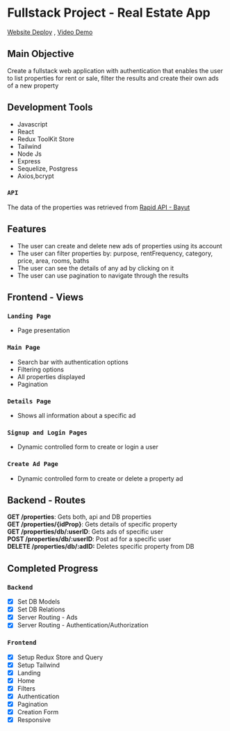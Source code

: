 # Fullstack Project - Real Estate App
[Website Deploy](http://real-estate-app-kappa-three.vercel.app/) , 
[Video Demo](https://youtu.be/N66J2yqLtxA)

## Main Objective
Create a fullstack web application with authentication that enables the user to list properties for rent or sale, filter the results and create their own ads of a new property

## Development Tools

* Javascript
* React
* Redux ToolKit Store
* Tailwind
* Node Js
* Express
* Sequelize, Postgress
* Axios,bcrypt

### `API`

The data of the properties was retrieved from [Rapid API - Bayut](https://rapidapi.com/apidojo/api/bayut)

## Features
* The user can create and delete new ads of properties using its account
* The user can filter properties by: purpose, rentFrequency, category, price, area, rooms, baths
* The user can see the details of any ad by clicking on it
* The user can use pagination to navigate through the results

## Frontend - Views
### `Landing Page`
- Page presentation

### `Main Page`
- Search bar with authentication options
- Filtering options
- All properties displayed
- Pagination

### `Details Page`
- Shows all information about a specific ad

### `Signup and Login Pages`
- Dynamic controlled form to create or login a user

### `Create Ad Page`
- Dynamic controlled form to create or delete a property ad

## Backend - Routes
__GET /properties__: Gets both, api and DB properties  
__GET /properties/{idProp}__: Gets details of specific property  
__GET /properties/db/:userID__: Gets ads of specific user  
__POST /properties/db/:userID__: Post ad for a specific user  
__DELETE /properties/db/:adID:__ Deletes specific property from DB

## Completed Progress
### `Backend`
- [x] Set DB Models
- [x] Set DB Relations
- [x] Server Routing - Ads
- [x] Server Routing - Authentication/Authorization
### `Frontend`
- [x] Setup Redux Store and Query
- [x] Setup Tailwind
- [x] Landing
- [x] Home
- [x] Filters
- [x] Authentication
- [x] Pagination
- [x] Creation Form
- [x] Responsive
